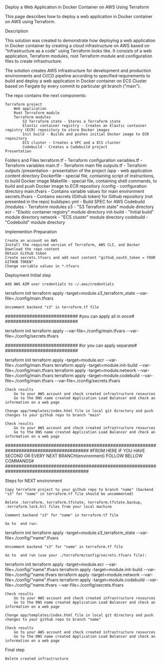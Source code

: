 Deploy a Web Application in Docker Container on AWS Using Terraform

This page describes how to deploy a web application in Docker container on AWS using Terraform.

Description

This solution was created to demonstrate how deploying a web application in Docker container by creating a cloud infrastructure on AWS based on "Infrastructure as a code" using Terraform looks like. It consists of a web application, Terraform modules, root Terraform module and configuration files to create infrastructure.

The solution creates AWS infrastructure for development and production environments and CI/CD pipeline according to specified requirements to build and deploy a web application in Docker container on ECS Cluster based on Fargate by every commit to particular git branch ("main").

The repo contains the next components:

    Terraform project
        Web application
        Root Terraform module
        Terraform modules
            S3 Terraform state - Stores a Terraform state
            Elastic container registry - Creates an Elastic container registry (ECR) repository to store Docker images
            Init build - Builds and pushes initial Docker image to ECR repository
            ECS cluster - Creates a VPC and a ECS cluster
            Codebuild - Creates a Codebuild project
    Presentation

Folders and Files
        terraform.tf - Terraform configuration
        variables.tf - Terraform variables
        main.tf - Terraform main file
        outputs.tf - Terraform outputs
    /presentation - presentation of the project
    /app - web application content directory
            Dockerfile - special file, containing script of instructions, to build Docker image
            Makefile - special file, containing shell commands, to build and push Docker image to ECR repository
    /config - configuration directory
            main.tfvars - Contains variable values for main environment
            secrets.tfvars - Contains secrets (Github token) for Github repository (not presented in the repo)
            buildspec.yml - Build SPEC for AWS Codebuild
    /modules - Terraform modules
        s3 - "S3 Terraform state" module directory
        ecr - "Elastic container registry" module directory
        init-build - "Initial build" module directory
        network - "ECS cluster" module directory
        codebuild - "Codebuild" module directory

Implemention
Preparation

    Create an account on AWS
    Install the required version of Terraform, AWS CLI, and Docker
    Download the repo content
    Obtain Github token
    Create secrets.tfvars and add next content "github_oauth_token = YOUR GITHUB TOKEN"
    Change variable values in *.tfvars

Deployment
Initial step

    Add AWS AIM user credentials to ~/.aws/credentials

terraform init
terraform apply -target=module.s3_terraform_state --var-file=./config/main.tfvars

    Uncomment backend "s3" in terraform.tf file
    
###########################
#you can apply all in once#
###########################

terraform init
terraform apply --var-file=./config/main.tfvars --var-file=./config/secrets.tfvars

###########################
#or you can apply separate#
###########################

terraform init
terraform apply -target=module.ecr --var-file=./config/main.tfvars
terraform apply -target=module.init-build --var-file=./config/main.tfvars
terraform apply -target=module.network --var-file=./config/main.tfvars
terraform apply -target=module.codebuild --var-file=./config/main.tfvars --var-file=./config/secrets.tfvars

    Check results
        Go to your AWS account and check created infrastructure resources
        Go to the DNS name created Application Load Balancer and check an information on a web page

    Change app/templates/index.html file in local git directory and push changes to your github repo to branch "main"

    Check results
        Go to your AWS account and check created infrastructure resources
        Go to the DNS name created Application Load Balancer and check an information on a web page

#######################################################################################
#FROM HERE IF YOU HAVE SECOND OR EVERY NEXT BRANCH(environment) FOLLOW BELLOW COMMANDS#
#######################################################################################

Steps for NEXT  environment

    Copy terraform project to your github repo to branch "name" (backend "s3" for "name" in terraform.tf file should be uncommented)

    Delete .terraform, terraform.tfstate, terraform.tfstate.backup, .terraform.lock.hcl files from your local machine

    Comment backend "s3" for "name" in terraform.tf file

    Go to  and run:

terraform init
terraform apply -target=module.s3_terraform_state --var-file=./config/"name".tfvars

    Uncomment backend "s3" for "name" in terraform.tf file

    Go to  and run (use your ./terraform/config/secrets.tfvars file):

terraform init
terraform apply -target=module.ecr --var-file=./config/"name".tfvars
terraform apply -target=module.init-build --var-file=./config/"name.tfvars
terraform apply -target=module.network --var-file=./config/"name".tfvars
terraform apply -target=module.codebuild --var-file=./config/"name.tfvars --var-file=./config/secrets.tfvars

    Check results
        Go to your AWS account and check created infrastructure resources
        Go to the DNS name created Application Load Balancer and check an information on a web page

    Change app/templates/index.html file in local git directory and push changes to your github repo to branch "name"

    Check results
        Go to your AWS account and check created infrastructure resources
        Go to the DNS name created Application Load Balancer and check an information on a web page

Final step

    Delete created infrastructure

